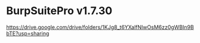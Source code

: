 # BurpSuitePro v1.7.30
https://drive.google.com/drive/folders/1KJg8_t6YXalfNIwOsM6zz0gWBIn9BbTE?usp=sharing
